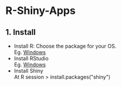 # R-Shiny-Apps  
## 1. Install  
- Install R: Choose the package for your OS.  
  Eg. [Windows](https://cran.r-project.org/bin/windows/base/)
- Install RStudio  
  Eg. [Windows](https://www.rstudio.com/products/rstudio/download/#download)  
- Install Shiny  
  At R session > install.packages("shiny")